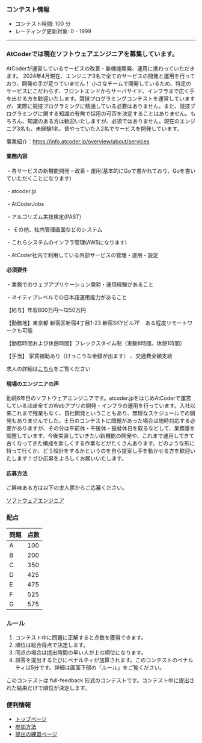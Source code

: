 
<div>

<span>

<span>

### **コンテスト情報**

<section>

<ul>

<li>
コンテスト時間: 100 分
</li>

<li>
レーティング更新対象: 0 - 
<span>
1999
</span>

</li>

</ul>

</section>

---

### **AtCoderでは現在ソフトウェアエンジニアを募集しています。**

<section>

<p>
AtCoderが運営しているサービスの改善・新機能開発、運用に携わっていただきます。
2024年4月現在、エンジニア3名で全てのサービスの開発と運用を行っており、開発の手が足りていません！
小さなチームで開発しているため、特定のサービスにこだわらず、フロントエンドからサーバサイド、インフラまで広く手を出せる方を歓迎いたします。競技プログラミングコンテストを運営していますが、実際に競技プログラミングに精通している必要はありません。また、競技プログラミングに関する知識の有無で採用の可否を決定することはありません。もちろん、知識のある方は歓迎いたしますが、必須ではありません。現在のエンジニア3名も、未経験1名、昔やっていた人2名でサービスを開発しています。
</p>

<p>

</p>
事業紹介：<a href="https://info.atcoder.jp/overview/about/services">https://info.atcoder.jp/overview/about/services</a>
<p>

</p>

#### **業務内容**

<section>

<p>
・各サービスの新機能開発・改善・運用(基本的にGoで書かれており、Goを書いていただくことになります)

・atcoder.jp

・AtCoderJobs

・アルゴリズム実技検定(PAST)

・ その他、社内管理画面などのシステム

・これらシステムのインフラ管理(AWSになります)

・AtCoder社内で利用している外部サービスの管理・運用・設定


</p>

</section>

#### **必須要件**

<section>

<p>
・業務でのウェブアプリケーション開発・運用経験があること

・ネイティブレベルでの日本語運用能力があること


</p>

</section>



<section>

<p>
【給与】年収600万円〜1250万円
</p>

<p>
【勤務地】東京都 新宿区新宿4丁目1-23 新宿SKYビル7F　ある程度リモートワークも可能
</p>

<p>
【勤務時間および休憩時間】フレックスタイム制（実動8時間、休憩1時間）
</p>

<p>
【手当】	家賃補助あり（けっこうな金額が出ます）
、交通費全額支給
</p>

<p>
求人の詳細は<a href="https://jobs.atcoder.jp/offers/1005">こちら</a>をご覧ください
</p>

</section>



#### **現場のエンジニアの声**

<section>

<p>
勤続6年目のソフトウェアエンジニアです。atcoder.jpをはじめAtCoderで運営しているほぼ全てのWebアプリの開発・インフラの運用を行っています。入社以来これまで残業もなく、自社開発ということもあり、無理なスケジュールでの開発もありませんでした。土日のコンテストに問題があった場合は随時対応する必要がありますが、その分は午前休・午後休・振替休日を取るなどして、業務量を調整しています。今後実装していきたい新機能の開発や、これまで運用してきて古くなってきた構成を新しくする作業などがたくさんあります。どのような形に持って行くか、どう設計をするかというのを自ら提案し手を動かせる方を歓迎いたします！ぜひ応募をよろしくお願いいたします。



</p>

</section>

#### **応募方法**

<p>
ご興味ある方は以下の求人票からご応募ください。
</p>

<p>
<a href="https://jobs.atcoder.jp/offers/1005">ソフトウェアエンジニア</a>
</p>

</section>

### **配点**

<section>

<div>

<div>

<table>

<thead>

<tr>

<th>
問題
</th>

<th>
点数
</th>

</tr>

</thead>

<tbody>

<tr>

<td>
A
</td>

<td>
100
</td>

</tr>

<tr>

<td>
B
</td>

<td>
200
</td>

</tr>

<tr>

<td>
C
</td>

<td>
350
</td>

</tr>

<tr>

<td>
D
</td>

<td>
425
</td>

</tr>

<tr>

<td>
E
</td>

<td>
475
</td>

</tr>

<tr>

<td>
F
</td>

<td>
525
</td>

</tr>

<tr>

<td>
G
</td>

<td>
575
</td>

</tr>

</tbody>

</table>

</div>

</div>

</section>

### **ルール**

<section>

<ol>

<li>
コンテスト中に問題に正解すると点数を獲得できます。
</li>

<li>
順位は総合得点で決定します。
</li>

<li>
同点の場合は提出時間の早い人が上の順位になります。
</li>

<li>
誤答を提出するたびにペナルティが加算されます。このコンテストのペナルティは5分です。詳細は画面下部の「ルール」をご覧ください。
</li>

</ol>

<p>
このコンテストは full-feedback 形式のコンテストです。コンテスト中に提出された結果だけで順位が決定します。
      
</p>

</section>

### **便利情報**

<ul>

<li>
<a href="https://atcoder.jp/">トップページ</a>
</li>

<li>
<a href="https://atcoder.jp/post/37">参加方法</a>
</li>

<li>
<a href="https://atcoder.jp/contests/practice">提出の練習ページ</a>
</li>

</ul>

</span>

</span>

</div>
